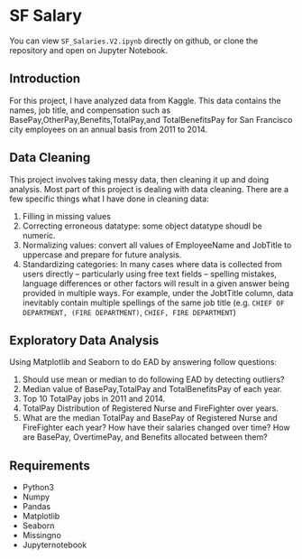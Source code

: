 # SF Salary

You can view `SF_Salaries.V2.ipynb` directly on github, or clone the repository and open on Jupyter Notebook.

## Introduction
For this project, I have analyzed data from Kaggle. This data contains the names, job title, and compensation such as BasePay,OtherPay,Benefits,TotalPay,and TotalBenefitsPay for San Francisco city employees on an annual basis from 2011 to 2014.

## Data Cleaning
This project involves taking messy data, then cleaning it up and doing analysis. Most part of this project is dealing with data cleaning. There are a few specific things what I have done in cleaning data:

  1. Filling in missing values
  2. Correcting erroneous datatype: some object datatype shoudl be numeric.
  3. Normalizing values: convert all values of EmployeeName and JobTitle to uppercase and prepare for future analysis.
  4. Standardizing categories: In many cases where data is collected from users directly – particularly using free text fields – spelling      mistakes, language differences or other factors will result in a given answer being provided in multiple ways. For example, under the JobtTitle column, data inevitably contain multiple spellings of the same job title (e.g. ``CHIEF OF DEPARTMENT, (FIRE DEPARTMENT)``,  ``CHIEF, FIRE DEPARTMENT``)

## Exploratory Data Analysis
Using Matplotlib and Seaborn to do EAD by answering follow questions:
  1. Should use mean or median to do following EAD by detecting outliers?
  2. Median value of BasePay,TotalPay and TotalBenefitsPay of each year.
  3. Top 10 TotalPay jobs in 2011 and 2014.
  4. TotalPay Distribution of Registered Nurse and FireFighter over years.
  5. What are the median TotalPay and BasePay of Registered Nurse and FireFighter each year? How have their salaries changed over time? How are BasePay, OvertimePay, and Benefits allocated between them?
  
  
## Requirements
* Python3
* Numpy
* Pandas
* Matplotlib
* Seaborn
* Missingno
* Jupyternotebook

